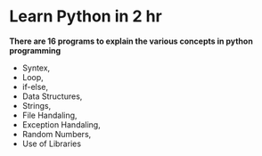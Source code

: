 # Learn Python in 2 hr
**There are 16 programs to explain the various concepts in python programming**
- Syntex, 
- Loop, 
- if-else, 
- Data Structures, 
- Strings, 
- File Handaling, 
- Exception Handaling, 
- Random Numbers, 
- Use of Libraries
